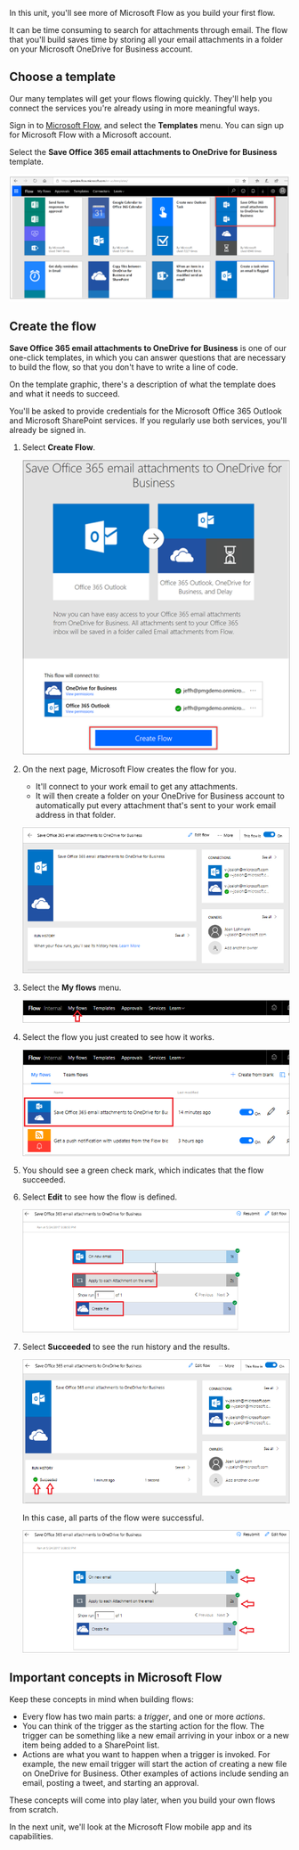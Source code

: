 In this unit, you'll see more of Microsoft Flow as you build your first flow.

It can be time consuming to search for attachments through email. The flow that you'll build saves time by storing all your email attachments in a folder on your Microsoft OneDrive for Business account.

## Choose a template
Our many templates will get your flows flowing quickly. They'll help you connect the services you're already using in more meaningful ways.

Sign in to [Microsoft Flow](https://ms.flow.microsoft.com), and select the **Templates** menu. You can sign up for Microsoft Flow with a Microsoft account.

Select the **Save Office 365 email attachments to OneDrive for Business** template.

![Office 365 email](../media/office-365-email.png)

## Create the flow
**Save Office 365 email attachments to OneDrive for Business** is one of our one-click templates, in which you can answer questions that are necessary to build the flow, so that you don't have to write a line of code.

On the template graphic, there's a description of what the template does and what it needs to succeed.

You'll be asked to provide credentials for the Microsoft Office 365 Outlook and Microsoft SharePoint services. If you regularly use both services, you'll already be signed in.

1. Select **Create Flow**.

    ![Save Office 365 email](../media/save-flow-office-description.png)

1. On the next page, Microsoft Flow creates the flow for you. 
    - It'll connect  to your work email to get any attachments. 
    - It will then create a folder on your OneDrive for Business account to automatically put every attachment that's sent to your work email address in that folder.

    ![Creation successful](../media/create-successful.png)

2. Select the **My flows** menu.

    ![Open my flows](../media/click-my-flows.png)

3. Select the flow you just created to see how it works.

    ![Select the flow](../media/click-the-flow.png)

4. You should see a green check mark, which indicates that the flow succeeded. 
5. Select **Edit** to see how the flow is defined.

    ![Actions on new email](../media/trigger-or-action.png) 
 
6. Select **Succeeded** to see the run history and the results.

    ![Flow successful](../media/flow-successful.png)

    In this case, all parts of the flow were successful. 

    ![Run history](../media/run-history.png)

## Important concepts in Microsoft Flow
Keep these concepts in mind when building flows: 

- Every flow has two main parts: a *trigger*, and one or more *actions*.
- You can think of the trigger as the starting action for the flow. The trigger can be something like a new email arriving in your inbox or a new item being added to a SharePoint list.
- Actions are what you want to happen when a trigger is invoked. For example, the new email trigger will start the action of creating a new file on OneDrive for Business. Other examples of actions include sending an email, posting a tweet, and starting an approval.

These concepts will come into play later, when you build your own flows from scratch. 

In the next unit, we'll look at the Microsoft Flow mobile app and its capabilities. 

